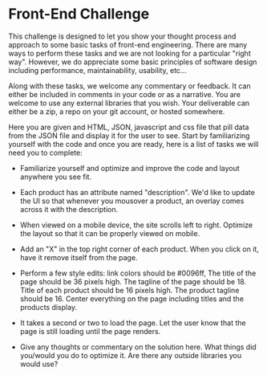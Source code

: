 Front-End Challenge
====================

This challenge is designed to let you show your thought process and approach to some basic tasks of front-end engineering. There are many ways to perform these tasks and we are not looking for a particular "right way". However, we do appreciate some basic principles of software design including performance, maintainability, usability, etc... 

Along with these tasks, we welcome any commentary or feedback. It can either be included in comments in your code or as a narrative. You are welcome to use any external libraries that you wish. Your deliverable can either be a zip, a repo on your git account, or hosted somewhere. 

Here you are given and HTML, JSON, javascript and css file that pill data from the JSON file and display it for the user to see. Start by familiarizing yourself with the code and once you are ready, here is a list of tasks we will need you to complete:


* Familiarize yourself and optimize and improve the code and layout anywhere you see fit. 

* Each product has an attribute named "description". We'd like to update the UI so that whenever you mousover a product, an overlay comes across it with the description. 

* When viewed on a mobile device, the site scrolls left to right. Optimize the layout so that it can be properly viewed on mobile. 

* Add an "X" in the top right corner of each product. When you click on it, have it remove itself from the page. 

* Perform a few style edits: link colors should be #0096ff, The title of the page should be 36 pixels high. The tagline of the page should be 18. Title of each product should be 16 pixels high. The product tagline should be 16. Center everything on the page including titles and the products display. 

* It takes a second or two to load the page. Let the user know that the page is still loading until the page renders.

* Give any thoughts or commentary on the solution here. What things did you/would you do to optimize it. Are there any outside libraries you would use? 
